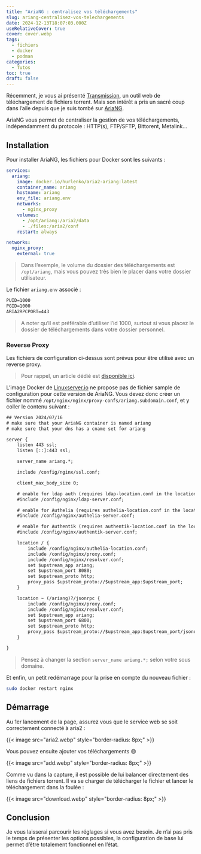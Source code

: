 ```yaml
---
title: "AriaNG : centralisez vos téléchargements"
slug: ariang-centralisez-vos-telechargements
date: 2024-12-13T18:07:03.000Z
useRelativeCover: true
cover: cover.webp
tags:
  - fichiers
  - docker
  - podman
categories:
  - Tutos
toc: true
draft: false
---
```


Récemment, je vous ai présenté [Transmission](/posts/transmission-un-client-torrent-web/), un outil web de téléchargement de fichiers torrent. Mais son intérêt a pris un sacré coup dans l’aile depuis que je suis tombé sur [AriaNG](https://github.com/hurlenko/aria2-ariang-docker).

AriaNG vous permet de centraliser la gestion de vos téléchargements, indépendamment du protocole : HTTP(s), FTP/SFTP, Bittorent, Metalink…

## Installation

Pour installer AriaNG, les fichiers pour Docker sont les suivants :

```yml
services:
  ariang:
    image: docker.io/hurlenko/aria2-ariang:latest
    container_name: ariang
    hostname: ariang
    env_file: ariang.env
    networks:
      - nginx_proxy
    volumes:
      - /opt/ariang:/aria2/data
      - ./files:/aria2/conf
    restart: always

networks:
  nginx_proxy:
    external: true
```

> Dans l’exemple, le volume du dossier des téléchargements est `/opt/ariang`, mais vous pouvez très bien le placer dans votre dossier utilisateur.

Le fichier `ariang.env` associé :

```txt
PUID=1000
PGID=1000
ARIA2RPCPORT=443
```

> A noter qu’il est préférable d’utiliser l’id 1000, surtout si vous placez le dossier de téléchargements dans votre dossier personnel.

### Reverse Proxy

Les fichiers de configuration ci-dessus sont prévus pour être utilisé avec un reverse proxy.

> Pour rappel, un article dédié est [disponible ici](/posts/reverse-proxy-nginx/).

L’image Docker de [Linuxserver.io](https://docs.linuxserver.io/general/swag/) ne propose pas de fichier sample de configuration pour cette version de AriaNG. Vous devez donc créer un fichier nommé `/opt/nginx/nginx/proxy-confs/ariang.subdomain.conf`, et y coller le contenu suivant :

```txt
## Version 2024/07/16
# make sure that your AriaNG container is named ariang
# make sure that your dns has a cname set for ariang

server {
    listen 443 ssl;
    listen [::]:443 ssl;

    server_name ariang.*;

    include /config/nginx/ssl.conf;

    client_max_body_size 0;

    # enable for ldap auth (requires ldap-location.conf in the location block)
    #include /config/nginx/ldap-server.conf;

    # enable for Authelia (requires authelia-location.conf in the location block)
    #include /config/nginx/authelia-server.conf;

    # enable for Authentik (requires authentik-location.conf in the location block)
    #include /config/nginx/authentik-server.conf;

    location / {
        include /config/nginx/authelia-location.conf;
        include /config/nginx/proxy.conf;
        include /config/nginx/resolver.conf;
        set $upstream_app ariang;
        set $upstream_port 8080;
        set $upstream_proto http;
        proxy_pass $upstream_proto://$upstream_app:$upstream_port;
    }

    location ~ (/ariang)?/jsonrpc {
        include /config/nginx/proxy.conf;
        include /config/nginx/resolver.conf;
        set $upstream_app ariang;
        set $upstream_port 6800;
        set $upstream_proto http;
        proxy_pass $upstream_proto://$upstream_app:$upstream_port/jsonrpc;
    }

}
```

> Pensez à changer la section `server_name ariang.*;` selon votre sous domaine.

Et enfin, un petit redémarrage pour la prise en compte du nouveau fichier :

```bash
sudo docker restart nginx
```

## Démarrage

Au 1er lancement de la page, assurez vous que le service web se soit correctement connecté à aria2 :

{{< image src="aria2.webp" style="border-radius: 8px;" >}}

Vous pouvez ensuite ajouter vos téléchargements :smile:

{{< image src="add.webp" style="border-radius: 8px;" >}}

Comme vu dans la capture, il est possible de lui balancer directement des liens de fichiers torrent. Il va se charger de télécharger le fichier et lancer le téléchargement dans la foulée :

{{< image src="download.webp" style="border-radius: 8px;" >}}

## Conclusion

Je vous laisserai parcourir les réglages si vous avez besoin. Je n’ai pas pris le temps de présenter les options possibles, la configuration de base lui permet d’être totalement fonctionnel en l’état.
